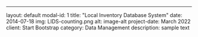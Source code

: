 ---
layout: default
modal-id: 1
title: "Local Inventory Database System"
date: 2014-07-18
img: LIDS-counting.png
alt: image-alt
project-date: March 2022
client: Start Bootstrap
category: Data Management
description: sample text
